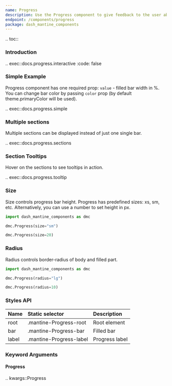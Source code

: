 ```yaml
---
name: Progress
description: Use the Progress component to give feedback to the user about the status of a task with label, sections, etc.
endpoint: /components/progress
package: dash_mantine_components
---
```


.. toc::

### Introduction

.. exec::docs.progress.interactive
    :code: false

### Simple Example

Progress component has one required prop: `value` - filled bar width in %. You can change bar color by passing `color`
prop (by default theme.primaryColor will be used).

.. exec::docs.progress.simple

### Multiple sections

Multiple sections can be displayed instead of just one single bar.

.. exec::docs.progress.sections

### Section Tooltips

Hover on the sections to see tooltips in action.

.. exec::docs.progress.tooltip

### Size

Size controls progress bar height. Progress has predefined sizes: xs, sm, etc. Alternatively, you can use a number to
set height in px.

```python
import dash_mantine_components as dmc

dmc.Progress(size="sm")

dmc.Progress(size=20)
```

### Radius

Radius controls border-radius of body and filled part.

```python
import dash_mantine_components as dmc

dmc.Progress(radius="lg")

dmc.Progress(radius=10)
```

### Styles API

| Name   | Static selector         | Description    |
|:-------|:------------------------|:---------------|
| root   | .mantine-Progress-root  | Root element   |
| bar    | .mantine-Progress-bar   | Filled bar     |
| label  | .mantine-Progress-label | Progress label |

### Keyword Arguments

#### Progress

.. kwargs::Progress

